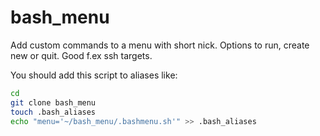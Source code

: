 # bash_menu
Add custom commands to a menu with short nick. Options to run, create new or quit. Good f.ex ssh targets.

You should add this script to aliases like:
```bash
cd
git clone bash_menu
touch .bash_aliases
echo "menu='~/bash_menu/.bashmenu.sh'" >> .bash_aliases
```
